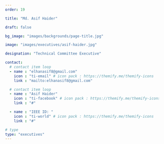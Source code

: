 ```yaml
---
order: 19

title: "Md. Asif Haider"

draft: false

bg_image: "images/backgrounds/page-title.jpg"

image: "images/executives/asif-haider.jpg"

designation: "Technical Committee Executive"

contact:
  # contact item loop
  - name : "elhanasif8@gmail.com"
    icon : "ti-email" # icon pack : https://themify.me/themify-icons
    link : "mailto:elhanasif8@gmail.com"

  # contact item loop
  - name : "Asif Haider"
    icon : "ti-facebook" # icon pack : https://themify.me/themify-icons
    link : "#"

  - name : "IEEE ID: "
    icon : "ti-world" # icon pack : https://themify.me/themify-icons
    link : "#"

# type
type: "executives"
---
```

